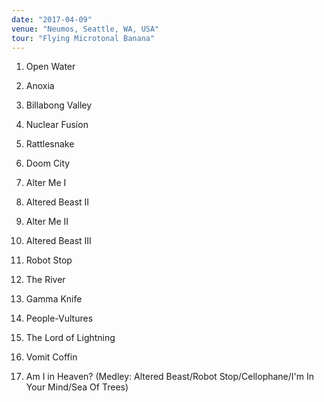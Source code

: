```yaml
---
date: "2017-04-09"
venue: "Neumos, Seattle, WA, USA"
tour: "Flying Microtonal Banana"
---
```



 1. Open Water

 2. Anoxia

 3. Billabong Valley

 4. Nuclear Fusion

 5. Rattlesnake

 6. Doom City

 7. Alter Me I

 8. Altered Beast II

 9. Alter Me II

10. Altered Beast III

11. Robot Stop

12. The River

13. Gamma Knife

14. People-Vultures

15. The Lord of Lightning

16. Vomit Coffin

17. Am I in Heaven?
    (Medley: Altered Beast/Robot Stop/Cellophane/I'm In Your Mind/Sea
    Of Trees)


